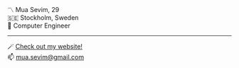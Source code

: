 〽️ Mua Sevim, 29  
🇸🇪  Stockholm, Sweden  
🔧 Computer Engineer  

---

🪄 [Check out my website!](https://muasevim.github.io/)  
📫 [mua.sevim@gmail.com](mailto:mua.sevim@gmail.com)  
